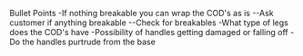 Bullet Points
-If nothing breakable you can wrap the COD's as is
--Ask customer if anything breakable
--Check for breakables
-What type of legs does the COD's have
-Possibility of handles getting damaged or falling off
-Do the handles purtrude from the base

